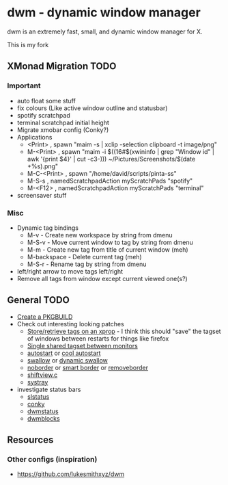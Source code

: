 # dwm - dynamic window manager
dwm is an extremely fast, small, and dynamic window manager for X.

This is my fork

## XMonad Migration TODO

### Important
 * auto float some stuff
 * fix colours (Like active window outline and statusbar)
 * spotify scratchpad
 * terminal scratchpad initial height
 * Migrate xmobar config (Conky?)
 * Applications
     - \<Print>        , spawn "maim -s | xclip -selection clipboard -t image/png"
     - M-\<Print>      , spawn "maim -i $((16#$(xwininfo | grep \"Window id\" | awk '{print $4}' | cut -c3-))) ~/Pictures/Screenshots/$(date +%s).png"
     - M-C-\<Print>    , spawn "/home/david/scripts/pinta-ss"
     - M-S-s          , namedScratchpadAction myScratchPads "spotify"
     - M-\<F12>        , namedScratchpadAction myScratchPads "terminal"
 * screensaver stuff

### Misc
 * Dynamic tag bindings
     - M-v - Create new workspace by string from dmenu
     - M-S-v - Move current window to tag by string from dmenu
     - M-m - Create new tag from title of current window (meh)
     - M-backspace - Delete current tag (meh)
     - M-S-r - Rename tag by string from dmenu
 * left/right arrow to move tags left/right
 * Remove all tags from window except current viewed one(s?)

## General TODO
 * [Create a PKGBUILD](https://bitbucket.org/jokerboy/dwm/raw/0b70c4351b887fbfdb5d694ce4451d52ad9e9422/PKGBUILD)
 * Check out interesting looking patches
   - [Store/retrieve tags on an xprop](https://bitbucket.org/jokerboy/dwm/src/master/14-dwm-6.0-remember-tags.diff) - I think this should "save" the tagset of windows between restarts for things like firefox
   - [Single shared tagset between monitors](https://dwm.suckless.org/patches/single_tagset/)
   - [autostart](https://dwm.suckless.org/patches/autostart/) or [cool autostart](https://dwm.suckless.org/patches/cool_autostart/)
   - [swallow](https://dwm.suckless.org/patches/swallow/) or [dynamic swallow](https://dwm.suckless.org/patches/dynamicswallow/)
   - [noborder](https://dwm.suckless.org/patches/noborder/) or [smart border](https://dwm.suckless.org/patches/smartborders/) or [removeborder](https://dwm.suckless.org/patches/removeborder/)
   - [shiftview.c](https://lists.suckless.org/dev/att-7590/shiftview.c)
   - [systray](https://dwm.suckless.org/patches/systray/)
 * investigate status bars
   - [slstatus](https://tools.suckless.org/slstatus/)
   - [conky](https://wiki.archlinux.org/title/Conky)
   - [dwmstatus](https://github.com/kamiyaa/dwmstatus)
   - [dwmblocks](https://github.com/torrinfail/dwmblocks)

## Resources

### Other configs (inspiration)
 * https://github.com/lukesmithxyz/dwm
